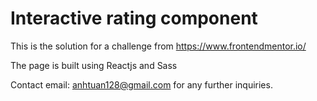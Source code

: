 # Interactive rating component

This is the solution for a challenge from https://www.frontendmentor.io/  

The page is built using Reactjs and Sass

Contact email: anhtuan128@gmail.com for any further inquiries.

